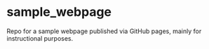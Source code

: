 # sample_webpage
Repo for a sample webpage published via GitHub pages, mainly for instructional purposes.
